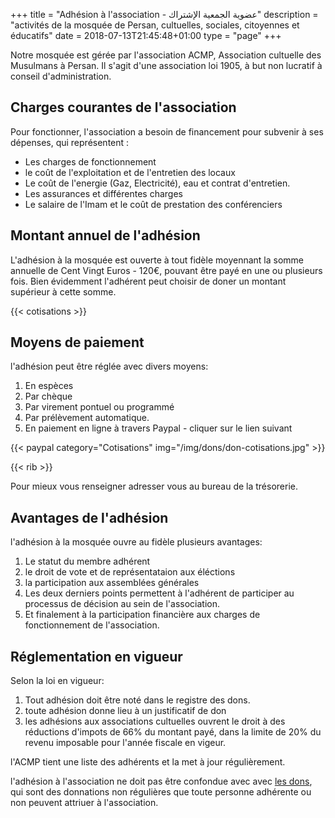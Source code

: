 +++
title = "Adhésion à l'association - عضوية الجمعية الإشتراك"
description = "activités de la mosquée de Persan, cultuelles, sociales, citoyennes et éducatifs"
date = 2018-07-13T21:45:48+01:00
type = "page"
+++

Notre mosquée est gérée par l'association ACMP, Association cultuelle des
Musulmans à Persan. Il s'agit d'une association loi 1905, à but non lucratif à
conseil d'administration.

## Charges courantes de l'association
Pour fonctionner, l'association a besoin de financement pour subvenir à ses
dépenses, qui représentent :

- Les charges de fonctionnement
- le coût de l'exploitation et de l'entretien des locaux
- Le coût de l'energie (Gaz, Electricité), eau et contrat d'entretien.
- Les assurances et différentes charges
- Le salaire de l'Imam et le coût de prestation des conférenciers

## Montant annuel de l'adhésion

L'adhésion à la mosquée est ouverte à tout fidèle moyennant la somme annuelle de
Cent Vingt Euros - 120€, pouvant être payé en une ou plusieurs fois.
Bien évidemment l'adhérent peut choisir de doner un montant supérieur à cette somme.

{{< cotisations >}}

## Moyens de paiement
l'adhésion peut être réglée avec divers moyens:

1. En espèces
2. Par chèque
3. Par virement pontuel ou programmé
4. Par prélèvement automatique.
5. En paiement en ligne à travers Paypal - cliquer sur le lien suivant

{{< paypal category="Cotisations" img="/img/dons/don-cotisations.jpg" >}}

{{< rib >}}

Pour mieux vous renseigner adresser vous au bureau de la trésorerie.

## Avantages de l'adhésion

l'adhésion à la mosquée ouvre au fidèle plusieurs avantages:

1. Le statut du membre adhérent
2. le droit de vote et de représentataion aux éléctions
3. la participation aux assemblées générales
4. Les deux derniers points permettent à l'adhérent de participer au processus de décision au sein de l'association.
5. Et finalement à la participation financière aux charges de fonctionnement de l'association.

## Réglementation en vigueur

Selon la loi en vigueur:

1. Tout adhésion doit être noté dans le registre des dons.
2. toute adhésion donne lieu à un justificatif de don
3. les adhésions aux associations cultuelles ouvrent le droit à des réductions d'impots de 66% du montant payé, dans la limite de 20% du revenu imposable pour l'année fiscale en vigeur.

l'ACMP tient une liste des adhérents et la met à jour régulièrement.


l'adhésion à l'association ne doit pas être confondue avec avec [les dons](/soutenir/dons/), qui sont des donnations non régulières que toute
personne adhérente ou non peuvent attriuer à l'association.
